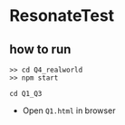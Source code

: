 # ResonateTest

## how to run


```
>> cd Q4_realworld
>> npm start
```

```
cd Q1_Q3
```
- Open `Q1.html` in browser

